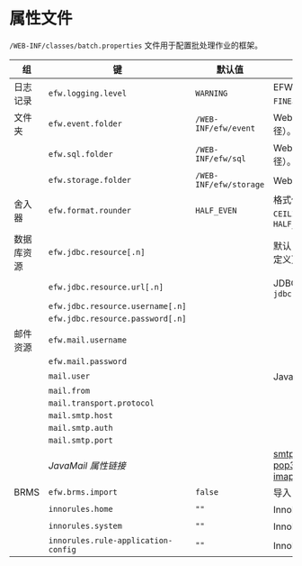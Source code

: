 # 属性文件

`/WEB-INF/classes/batch.properties` 文件用于配置批处理作业的框架。

| 组 | 键 | 默认值 | 描述 |
|---|---|---|---|
| 日志记录 | `efw.logging.level` | `WARNING` | EFW 日志输出级别：`ALL`、`FINEST`、`FINER`、`FINE`、`CONFIG`、`INFO`、`WARNING`、`SEVERE`、`OFF` |
| 文件夹 | `efw.event.folder` | `/WEB-INF/efw/event` | Web 应用程序事件程序文件夹（相对或绝对路径）。 |
|  | `efw.sql.folder` | `/WEB-INF/efw/sql` | Web 应用程序外部 SQL 文件夹（相对或绝对路径）。 |
|  | `efw.storage.folder` | `/WEB-INF/efw/storage` | Web 应用程序 I/O 文件夹（相对或绝对路径）。 |
| 舍入器 | `efw.format.rounder` | `HALF_EVEN` | 格式化方法的默认舍入器：`UP`、`DOWN`、`CEILING`、`FLOOR`、`HALF_UP`、`HALF_DOWN`、`HALF_EVEN` |
| 数据库资源 | `efw.jdbc.resource[.n]` |  | 默认 JDBC 资源名称（允许使用 `[.n]` 进行多个定义）。示例：`jdbc/efw` |
|  | `efw.jdbc.resource.url[.n]` |  | JDBC URL。示例：`jdbc:postgresql://127.0.0.1:5432/efwSample` |
|  | `efw.jdbc.resource.username[.n]` |  |  |
|  | `efw.jdbc.resource.password[.n]` |  |  |
| 邮件资源 | `efw.mail.username` |  |  |
|  | `efw.mail.password` |  |  |
|  | `mail.user` |  | JavaMail 属性（见下文）。 |
|  | `mail.from` |  |  |
|  | `mail.transport.protocol` |  |  |
|  | `mail.smtp.host` |  |  |
|  | `mail.smtp.auth` |  |  |
|  | `mail.smtp.port` |  |  |
|  | *JavaMail 属性链接* |  | [smtp api](https://javaee.github.io/javamail/docs/api/com/sun/mail/smtp/package-summary.html)<br>[pop3 api](https://javaee.github.io/javamail/docs/api/com/sun/mail/pop3/package-summary.html)<br>[imap api](https://javaee.github.io/javamail/docs/api/com/sun/mail/imap/package-summary.html) |
| BRMS | `efw.brms.import` | `false` | 导入 InnoRules？ |
|  | `innorules.home` | `""` | InnoRules 主文件夹。 |
|  | `innorules.system` | `""` | InnoRules 系统 ID。 |
|  | `innorules.rule-application-config` | `""` | InnoRules 应用程序 ID。 |